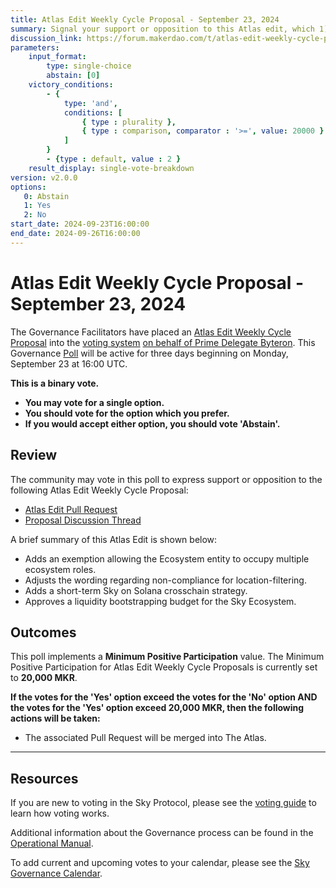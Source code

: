 ```yaml
---
title: Atlas Edit Weekly Cycle Proposal - September 23, 2024
summary: Signal your support or opposition to this Atlas edit, which 1) adds an exemption allowing the Ecosystem entity to occupy multiple ecosystem roles, 2) adjusts the wording regarding non-compliance for location-filtering, 3) adds a short term Sky on Solana crosschain strategy, 4) approves a liquidity bootstrapping budget for the Sky Ecosystem.
discussion_link: https://forum.makerdao.com/t/atlas-edit-weekly-cycle-proposal-week-of-2024-09-23/25179
parameters:
    input_format:
        type: single-choice
        abstain: [0]
    victory_conditions:
        - {
            type: 'and',
            conditions: [
                { type : plurality },
                { type : comparison, comparator : '>=', value: 20000 }
            ]
        }
        - {type : default, value : 2 }
    result_display: single-vote-breakdown
version: v2.0.0
options:
   0: Abstain
   1: Yes
   2: No
start_date: 2024-09-23T16:00:00
end_date: 2024-09-26T16:00:00
---
```

# Atlas Edit Weekly Cycle Proposal - September 23, 2024

The Governance Facilitators have placed an [Atlas Edit Weekly Cycle Proposal](https://sky-atlas.powerhouse.io/#A.1.9.2_Atlas_Edit_Weekly_Cycle-4a8ad9ad-5c5d-4994-9b46-f04c0e61ce59|0db30308) into the [voting system](https://vote.makerdao.com/polling) [on behalf of Prime Delegate Byteron](https://forum.makerdao.com/t/atlas-edit-weekly-cycle-proposal-week-of-2024-09-23/25179/7). This Governance [Poll](https://sky-atlas.powerhouse.io/#A.1.9.2_Atlas_Edit_Weekly_Cycle-4a8ad9ad-5c5d-4994-9b46-f04c0e61ce59%7C0db30308) will be active for three days beginning on Monday, September 23 at 16:00 UTC.

**This is a binary vote.**
- **You may vote for a single option.**
- **You should vote for the option which you prefer.**
- **If you would accept either option, you should vote 'Abstain'.**

## Review

The community may vote in this poll to express support or opposition to the following Atlas Edit Weekly Cycle Proposal:

- [Atlas Edit Pull Request](https://github.com/makerdao/next-gen-atlas/pull/35)
- [Proposal Discussion Thread](https://forum.makerdao.com/t/atlas-edit-weekly-cycle-proposal-week-of-2024-09-23/25179)

A brief summary of this Atlas Edit is shown below:

- Adds an exemption allowing the Ecosystem entity to occupy multiple ecosystem roles.
- Adjusts the wording regarding non-compliance for location-filtering.
- Adds a short-term Sky on Solana crosschain strategy.
- Approves a liquidity bootstrapping budget for the Sky Ecosystem.

## Outcomes

This poll implements a **Minimum Positive Participation** value. The Minimum Positive Participation for Atlas Edit Weekly Cycle Proposals is currently set to **20,000 MKR**.

**If the votes for the 'Yes' option exceed the votes for the 'No' option AND the votes for the 'Yes' option exceed 20,000 MKR, then the following actions will be taken:**
- The associated Pull Request will be merged into The Atlas.

---

## Resources

If you are new to voting in the Sky Protocol, please see the [voting guide](https://manual.makerdao.com/governance/voting-in-makerdao/on-chain-governance) to learn how voting works.

Additional information about the Governance process can be found in the [Operational Manual](https://manual.makerdao.com).

To add current and upcoming votes to your calendar, please see the [Sky Governance Calendar](https://manual.makerdao.com/makerdao/calendars/governance-calendar).